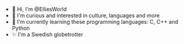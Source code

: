 - 👋 Hi, I'm @ElliesWorld
- 👀 I'm curious and interested in culture, languages and more
- 🌱 I'm currently learning these programming languages: C, C++ and Python
- ✨ I'm a Swedish globetrotter

<!---
ElliesWorld/ElliesWorld is a ✨ special ✨ repository because its `README.md` (this file) appears on your GitHub profile.
You can click the Preview link to take a look at your changes.
--->
